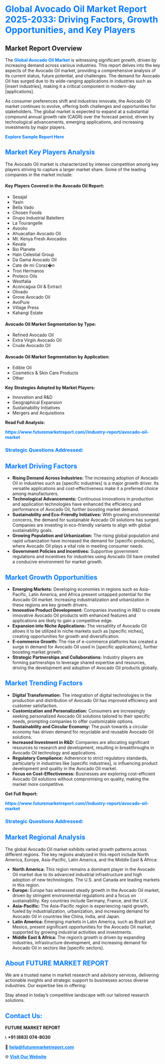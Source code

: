 <h1 style="color: #007BFF;">Global Avocado Oil Market Report 2025-2033: Driving Factors, Growth Opportunities, and Key Players</h1>

<section id="overview">
<h2>Market Report Overview</h2>
<p>The <a href="https://www.futuremarketreport.com//industry-report/avocado-oil-market" style="color: #007BFF; text-decoration: none;"><strong>Global Avocado Oil Market</strong></a> is witnessing significant growth, driven by increasing demand across various industries. This report delves into the key aspects of the Avocado Oil market, providing a comprehensive analysis of its current status, future potential, and challenges. The demand for Avocado Oil has surged due to its wide-ranging applications in industries such as [insert industries], making it a critical component in modern-day [applications].</p>
<p>As consumer preferences shift and industries innovate, the Avocado Oil market continues to evolve, offering both challenges and opportunities for stakeholders. The global market is expected to expand at a substantial compound annual growth rate (CAGR) over the forecast period, driven by technological advancements, emerging applications, and increasing investments by major players.</p>
</section>

<section id="overview">
<p><a href="https://www.futuremarketreport.com//request-sample/reportId=86625" style="color: #007BFF; text-decoration: none;"><strong>Explore Sample Report Here</strong></a></p>
</section>

<section id="key-players">
<h2 style="color: #007BFF;">Market Key Players Analysis</h2>
<p>The Avocado Oil market is characterized by intense competition among key players striving to capture a larger market share. Some of the leading companies in the market include:</p>
<h4>Key Players Covered in the Avocado Oil Report:</h4>
<ul><li>Sesajal</li><li>Yasin</li><li>Bella Vado</li><li>Chosen Foods</li><li>Grupo Industrial Batellero</li><li>La Tourangelle</li><li>Avoolio</li><li>Ahuacatlan Avocado Oil</li><li>Mt. Kenya Fresh Avocados</li><li>Kevala</li><li>Bio Planete</li><li>Hain Celestial Group</li><li>Da Gama Avocado Oil</li><li>Cate de mi Coraz�n</li><li>Tron Hermanos</li><li>Proteco Oils</li><li>Westfalia</li><li>Aconcagua Oil &amp; Extract</li><li>Olivado</li><li>Grove Avocado Oil</li><li>AvoPure</li><li>Village Press</li><li>Kahangi Estate</li></ul>
<h4>Avocado Oil Market Segmentation by Type:</h4>
<ul><li>Refined Avocado Oil</li><li>Extra Virgin Avocado Oil</li><li>Crude Avocado Oil</li></ul>

<h4>Avocado Oil Market Segmentation by Application:</h4>
<ul><li>Edible Oil</li><li>Cosmetics &amp; Skin Care Products</li><li>Other</li></ul>
<p><strong>Key Strategies Adopted by Market Players:</strong></p>
<ul>
<li>Innovation and R&D</li>
<li>Geographical Expansion</li>
<li>Sustainability Initiatives</li>
<li>Mergers and Acquisitions</li>
</ul>
</section>

<section>
<p><strong>Read Full Analysis: </strong></p><a href="https://www.futuremarketreport.com//industry-report/avocado-oil-market" style="color: #007BFF; text-decoration: none;"><strong>https://www.futuremarketreport.com//industry-report/avocado-oil-market</strong></a>
<h3 style="color: #007BFF;">Strategic Questions Addressed:</h3>
</section>

<section id="driving-factors">
<h2 style="color: #007BFF;">Market Driving Factors</h2>
<ul>
<li><strong>Rising Demand Across Industries:</strong> The increasing adoption of Avocado Oil in industries such as [specific industries] is a major growth driver. Its versatile applications and cost-effectiveness make it a preferred choice among manufacturers.</li>
<li><strong>Technological Advancements:</strong> Continuous innovations in production and application technologies have enhanced the efficiency and performance of Avocado Oil, further boosting market demand.</li>
<li><strong>Sustainability and Eco-Friendly Initiatives:</strong> With growing environmental concerns, the demand for sustainable Avocado Oil solutions has surged. Companies are investing in eco-friendly variants to align with global sustainability goals.</li>
<li><strong>Growing Population and Urbanization:</strong> The rising global population and rapid urbanization have increased the demand for [specific products], where Avocado Oil plays a vital role in meeting consumer needs.</li>
<li><strong>Government Policies and Incentives:</strong> Supportive government regulations and incentives for industries using Avocado Oil have created a conducive environment for market growth.</li>
</ul>
</section>

<section id="growth-opportunities">
<h2 style="color: #007BFF;">Market Growth Opportunities</h2>
<ul>
<li><strong>Emerging Markets:</strong> Developing economies in regions such as Asia-Pacific, Latin America, and Africa present untapped potential for the Avocado Oil market. Increasing industrialization and urbanization in these regions are key growth drivers.</li>
<li><strong>Innovative Product Development:</strong> Companies investing in R&D to create innovative Avocado Oil products with enhanced features and applications are likely to gain a competitive edge.</li>
<li><strong>Expansion into Niche Applications:</strong> The versatility of Avocado Oil allows it to be utilized in niche markets such as [specific niches], creating opportunities for growth and diversification.</li>
<li><strong>E-commerce Growth:</strong> The rise of e-commerce platforms has created a surge in demand for Avocado Oil used in [specific applications], further boosting market growth.</li>
<li><strong>Strategic Partnerships and Collaborations:</strong> Industry players are forming partnerships to leverage shared expertise and resources, driving the development and adoption of Avocado Oil products globally.</li>
</ul>
</section>

<section id="trending-factors">
<h2 style="color: #007BFF;">Market Trending Factors</h2>
<ul>
<li><strong>Digital Transformation:</strong> The integration of digital technologies in the production and distribution of Avocado Oil has improved efficiency and customer satisfaction.</li>
<li><strong>Customization and Personalization:</strong> Consumers are increasingly seeking personalized Avocado Oil solutions tailored to their specific needs, prompting companies to offer customizable options.</li>
<li><strong>Sustainability and Circular Economy:</strong> The push towards a circular economy has driven demand for recyclable and reusable Avocado Oil solutions.</li>
<li><strong>Increased Investment in R&D:</strong> Companies are allocating significant resources to research and development, resulting in breakthroughs in Avocado Oil technology and applications.</li>
<li><strong>Regulatory Compliance:</strong> Adherence to strict regulatory standards, particularly in industries like [specific industries], is influencing product development and quality in the Avocado Oil market.</li>
<li><strong>Focus on Cost-Effectiveness:</strong> Businesses are exploring cost-efficient Avocado Oil solutions without compromising on quality, making the market more competitive.</li>
</ul>
</section>

<section>
<p><strong>Get Full Report: </strong></p><a href="https://www.futuremarketreport.com//industry-report/avocado-oil-market" style="color: #007BFF; text-decoration: none;"><strong>https://www.futuremarketreport.com//industry-report/avocado-oil-market</strong></a>
<h3 style="color: #007BFF;">Strategic Questions Addressed:</h3>
</section>


<section id="regional-analysis">
<h2 style="color: #007BFF;">Market Regional Analysis</h2>
<p>The global Avocado Oil market exhibits varied growth patterns across different regions. The key regions analyzed in this report include North America, Europe, Asia-Pacific, Latin America, and the Middle East & Africa:</p>
<ul>
<li><strong>North America:</strong> This region remains a dominant player in the Avocado Oil market due to its advanced industrial infrastructure and high adoption of new technologies. The U.S. and Canada are leading markets in this region.</li>
<li><strong>Europe:</strong> Europe has witnessed steady growth in the Avocado Oil market, driven by stringent environmental regulations and a focus on sustainability. Key countries include Germany, France, and the U.K.</li>
<li><strong>Asia-Pacific:</strong> The Asia-Pacific region is experiencing rapid growth, fueled by industrialization, urbanization, and increasing demand for Avocado Oil in countries like China, India, and Japan.</li>
<li><strong>Latin America:</strong> Emerging markets in Latin America, such as Brazil and Mexico, present significant opportunities for the Avocado Oil market, supported by growing industrial activities and investments.</li>
<li><strong>Middle East & Africa:</strong> The region’s growth is driven by expanding industries, infrastructure development, and increasing demand for Avocado Oil in sectors like [specific sectors].</li>
</ul>
</section>

<footer>
<h2 style="color: #007BFF;">About FUTURE MARKET REPORT</h2>
<p>We are a trusted name in market research and advisory services, delivering actionable insights and strategic support to businesses across diverse industries. Our expertise lies in offering:</p>

<p>Stay ahead in today’s competitive landscape with our tailored research solutions.</p>

<h2 style="color: #007BFF;">Contact Us:</h2>
<p><strong>FUTURE MARKET REPORT</strong></p>
<p>📞 <strong>+91 (883) 074-8030</strong></p>
<p>📧 <strong><a href="mailto:help@futuremarketreport.com" style="color: #007BFF;">help@futuremarketreport.com</a></strong></p>
<p>🌐 <strong><a href="https://www.futuremarketreport.com/" style="color: #007BFF;">Visit Our Website</a></strong></p>
</footer>